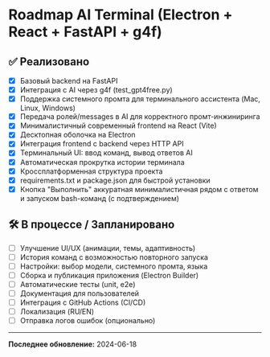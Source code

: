 # Roadmap AI Terminal (Electron + React + FastAPI + g4f)

## ✅ Реализовано
- [x] Базовый backend на FastAPI
- [x] Интеграция с AI через g4f (test_gpt4free.py)
- [x] Поддержка системного промта для терминального ассистента (Mac, Linux, Windows)
- [x] Передача ролей/messages в AI для корректного промт-инжиниринга
- [x] Минималистичный современный frontend на React (Vite)
- [x] Десктопная оболочка на Electron
- [x] Интеграция frontend с backend через HTTP API
- [x] Терминальный UI: ввод команд, вывод ответов AI
- [x] Автоматическая прокрутка истории терминала
- [x] Кроссплатформенная структура проекта
- [x] requirements.txt и package.json для быстрой установки
- [x] Кнопка "Выполнить" аккуратная минималистичная рядом с ответом и запуском bash-команд (с подтверждением)

## 🛠️ В процессе / Запланировано
- [ ] Улучшение UI/UX (анимации, темы, адаптивность)
- [ ] История команд с возможностью повторного запуска
- [ ] Настройки: выбор модели, системного промта, языка
- [ ] Сборка и публикация приложения (Electron Builder)
- [ ] Автоматические тесты (unit, e2e)
- [ ] Документация для пользователей
- [ ] Интеграция с GitHub Actions (CI/CD)
- [ ] Локализация (RU/EN)
- [ ] Отправка логов ошибок (опционально)

---

**Последнее обновление:** 2024-06-18
